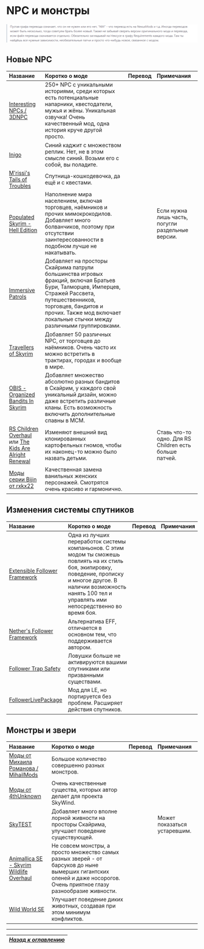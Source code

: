 # NPC и монстры

![](IMG_Notification.png)

## Новые NPC

| Название | Коротко о моде | Перевод | Примечания |
| :------- | :------------- | :------ | :--------- |
| [Interesting NPCs / 3DNPC](https://www.nexusmods.com/skyrimspecialedition/mods/29194) | 250+ NPC с уникальными историями, среди которых есть потенциальные напарники, квестодатели, мужья и жёны. Уникальная озвучка! Очень качественный мод, одна история круче другой просто. | | |
| [Inigo](https://www.nexusmods.com/skyrimspecialedition/mods/1461) | Синий каджит с множеством реплик. Нет, не в этом смысле синий. Возьми его с собой, вы поладите. | | |
| [M'rissi's Tails of Troubles](https://www.nexusmods.com/skyrimspecialedition/mods/9666) | Спутница-кошкодевочка, да ещё и с квестами. | | |
| [Populated Skyrim - Hell Edition](https://www.nexusmods.com/skyrimspecialedition/mods/5017) | Наполнение мира населением, включая торговцев, наёмников и прочих мимокрокодилов. Добавляет много болванчиков, поэтому при отсутствии заинтересованности в подобном лучше не накатывать. | | Если нужна лишь часть, погугли раздельные версии. |
| [Immersive Patrols](https://www.nexusmods.com/skyrimspecialedition/mods/718) | Добавляет на просторы Скайрима патрули большинства игровых фракций, включая Братьев Бури, Талморцев, Имперцев, Стражей Рассвета, путешественников, торговцев, бандитов и прочих. Также мод включает локальные стычки между различными группировками. | | |
| [Тravellers of Skyrim](https://www.nexusmods.com/skyrimspecialedition/mods/1973) | Добавляет 50 различных NPC, от торговцев до наёмников. Очень часто их можно встретить в трактирах, городах и вообще в мире. | | |
| [OBIS - Organized Bandits In Skyrim](https://www.nexusmods.com/skyrimspecialedition/mods/4145) | Добавляет множество абсолютно разных бандитов в Скайрим, у каждого свой уникальный дизайн, можно даже встретить различные кланы. Есть возможность включить дополнительные спавны в МСМ. | | |
| [RS Children Overhaul](https://www.nexusmods.com/skyrimspecialedition/mods/2650) или [The Kids Are Alright Renewal](https://www.nexusmods.com/skyrimspecialedition/mods/48297) | Изменяют внешний вид клонированных картофельных гномов, чтобы их наконец-то можно было назвать детьми. | | Ставь что-то одно. Для RS Children есть больше патчей. |
| [Моды серии Bijin от rxkx22](https://www.nexusmods.com/skyrimspecialedition/users/2650523/?tab=user+files) | Качественная замена ванильных женских персонажей. Смотрятся очень красиво и гармонично. | | |

## Изменения системы спутников

| Название | Коротко о моде | Перевод | Примечания |
| :------- | :------------- | :------ | :--------- |
| [Extensible Follower Framework](https://www.nexusmods.com/skyrimspecialedition/mods/7003) | Одна из лучших переработок системы компаньонов. С этим модом ты сможешь повлиять на их стиль боя, экипировку, поведение, прописку и многое другое. В наличии возможность нанять 100 тел и управлять ими непосредственно во время боя. | | |
| [Nether's Follower Framework](https://www.nexusmods.com/skyrimspecialedition/mods/55653) | Альтернатива EFF, отличается в основном тем, что поддерживается автором. | | |
| [Follower Trap Safety](https://www.nexusmods.com/skyrimspecialedition/mods/2755) | Ловушки больше не активируются вашими спутниками или призванными существами. | | |
| [FollowerLivePackage](https://www.nexusmods.com/skyrim/mods/33002) | Мод для LE, но портируется без проблем. Расширяет действия спутников. | | |

## Монстры и звери

| Название | Коротко о моде | Перевод | Примечания |
| :------- | :------------- | :------ | :--------- |
| [Моды от Михаила Романова / MihailMods](https://www.nexusmods.com/skyrimspecialedition/users/37834630/?tab=user+files) | Большое количество совершенно разных монстров. | | |
| [Моды от 4thUnknown](https://www.nexusmods.com/skyrimspecialedition/users/49002333?tab=user+files) | Очень качественные существа, которых автор делает для проекта SkyWind. | | |
| [SkyTEST](https://www.nexusmods.com/skyrimspecialedition/mods/1104) | Добавляет много вполне лорной живности на просторы Скайрима, улучшает поведение существующей. | | Может показаться устаревшим. |
| [Animallica SE - Skyrim Wildlife Overhaul](https://www.nexusmods.com/skyrimspecialedition/mods/20456) | Не совсем монстры, а просто множество самых разных зверей - от барсуков до ныне вымерших гигантских оленей и даже носорогов. Очень приятное глазу разнообразие живности. | | |
| [Wild World SE](https://www.nexusmods.com/skyrimspecialedition/mods/14616) | Улучшает поведение диких животных, создавая при этом минимум конфликтов. | | |

------

|[*Назад к оглавлению*](../01_Оглавление.md)|
|:---:|
